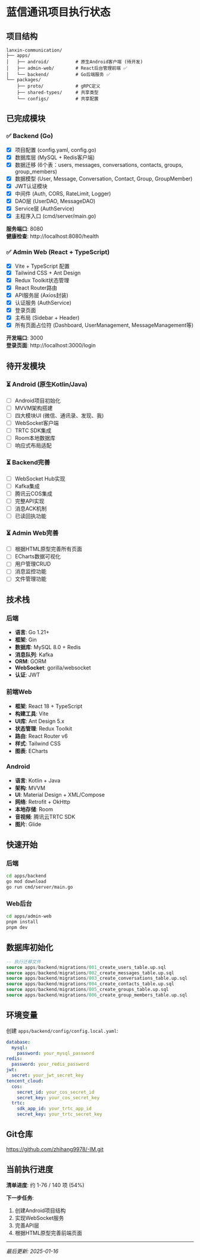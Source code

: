 # 蓝信通讯项目执行状态

## 项目结构

```
lanxin-communication/
├── apps/
│   ├── android/          # 原生Android客户端 (待开发)
│   ├── admin-web/        # React后台管理前端 ✅
│   └── backend/          # Go后端服务 ✅
└── packages/
    ├── proto/            # gRPC定义
    ├── shared-types/     # 共享类型
    └── configs/          # 共享配置
```

## 已完成模块

### ✅ Backend (Go)
- [x] 项目配置 (config.yaml, config.go)
- [x] 数据库层 (MySQL + Redis客户端)
- [x] 数据迁移 (6个表：users, messages, conversations, contacts, groups, group_members)
- [x] 数据模型 (User, Message, Conversation, Contact, Group, GroupMember)
- [x] JWT认证模块
- [x] 中间件 (Auth, CORS, RateLimit, Logger)
- [x] DAO层 (UserDAO, MessageDAO)
- [x] Service层 (AuthService)
- [x] 主程序入口 (cmd/server/main.go)

**服务端口**: 8080  
**健康检查**: http://localhost:8080/health

### ✅ Admin Web (React + TypeScript)
- [x] Vite + TypeScript 配置
- [x] Tailwind CSS + Ant Design
- [x] Redux Toolkit状态管理
- [x] React Router路由
- [x] API服务层 (Axios封装)
- [x] 认证服务 (AuthService)
- [x] 登录页面
- [x] 主布局 (Sidebar + Header)
- [x] 所有页面占位符 (Dashboard, UserManagement, MessageManagement等)

**开发端口**: 3000  
**登录页面**: http://localhost:3000/login

## 待开发模块

### ⏳ Android (原生Kotlin/Java)
- [ ] Android项目初始化
- [ ] MVVM架构搭建
- [ ] 四大模块UI (微信、通讯录、发现、我)
- [ ] WebSocket客户端
- [ ] TRTC SDK集成
- [ ] Room本地数据库
- [ ] 响应式布局适配

### ⏳ Backend完善
- [ ] WebSocket Hub实现
- [ ] Kafka集成
- [ ] 腾讯云COS集成
- [ ] 完整API实现
- [ ] 消息ACK机制
- [ ] 已读回执功能

### ⏳ Admin Web完善
- [ ] 根据HTML原型完善所有页面
- [ ] ECharts数据可视化
- [ ] 用户管理CRUD
- [ ] 消息监控功能
- [ ] 文件管理功能

## 技术栈

### 后端
- **语言**: Go 1.21+
- **框架**: Gin
- **数据库**: MySQL 8.0 + Redis
- **消息队列**: Kafka
- **ORM**: GORM
- **WebSocket**: gorilla/websocket
- **认证**: JWT

### 前端Web
- **框架**: React 18 + TypeScript
- **构建工具**: Vite
- **UI库**: Ant Design 5.x
- **状态管理**: Redux Toolkit
- **路由**: React Router v6
- **样式**: Tailwind CSS
- **图表**: ECharts

### Android
- **语言**: Kotlin + Java
- **架构**: MVVM
- **UI**: Material Design + XML/Compose
- **网络**: Retrofit + OkHttp
- **本地存储**: Room
- **音视频**: 腾讯云TRTC SDK
- **图片**: Glide

## 快速开始

### 后端
```bash
cd apps/backend
go mod download
go run cmd/server/main.go
```

### Web后台
```bash
cd apps/admin-web
pnpm install
pnpm dev
```

## 数据库初始化

```sql
-- 执行迁移文件
source apps/backend/migrations/001_create_users_table.up.sql
source apps/backend/migrations/002_create_messages_table.up.sql
source apps/backend/migrations/003_create_conversations_table.up.sql
source apps/backend/migrations/004_create_contacts_table.up.sql
source apps/backend/migrations/005_create_groups_table.up.sql
source apps/backend/migrations/006_create_group_members_table.up.sql
```

## 环境变量

创建 `apps/backend/config/config.local.yaml`:

```yaml
database:
  mysql:
    password: your_mysql_password
redis:
  password: your_redis_password
jwt:
  secret: your_jwt_secret_key
tencent_cloud:
  cos:
    secret_id: your_cos_secret_id
    secret_key: your_cos_secret_key
  trtc:
    sdk_app_id: your_trtc_app_id
    secret_key: your_trtc_secret_key
```

## Git仓库

https://github.com/zhihang9978/-IM.git

## 当前执行进度

**清单进度**: 约 1-76 / 140 项 (54%)

**下一步任务**:
1. 创建Android项目结构
2. 实现WebSocket服务
3. 完善API层
4. 根据HTML原型完善前端页面

---

*最后更新: 2025-01-16*

